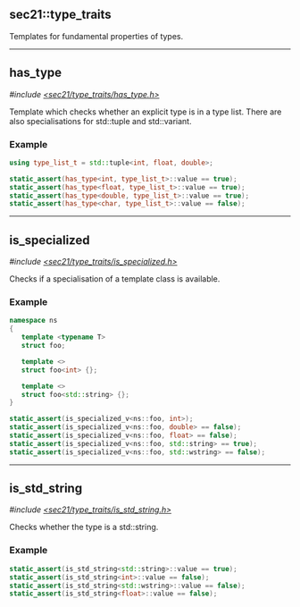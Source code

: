 ## sec21::type_traits <span id="units"></span>

Templates for fundamental properties of types.


----
## has_type

*#include [<sec21/type_traits/has_type.h>](include/sec21/type_traits/has_type.h)*

Template which checks whether an explicit type is in a type list. There are also specialisations for std::tuple and std::variant.

### Example
```c++
using type_list_t = std::tuple<int, float, double>;

static_assert(has_type<int, type_list_t>::value == true);
static_assert(has_type<float, type_list_t>::value == true);
static_assert(has_type<double, type_list_t>::value == true);
static_assert(has_type<char, type_list_t>::value == false);
```

----
## is_specialized

*#include [<sec21/type_traits/is_specialized.h>](include/sec21/type_traits/is_specialized.h)*

Checks if a specialisation of a template class is available.


### Example
```c++
namespace ns
{
   template <typename T>
   struct foo;

   template <>
   struct foo<int> {};

   template <>
   struct foo<std::string> {};
}

static_assert(is_specialized_v<ns::foo, int>);
static_assert(is_specialized_v<ns::foo, double> == false);
static_assert(is_specialized_v<ns::foo, float> == false);
static_assert(is_specialized_v<ns::foo, std::string> == true);
static_assert(is_specialized_v<ns::foo, std::wstring> == false);
```

---
## is_std_string

*#include [<sec21/type_traits/is_std_string.h>](include/sec21/type_traits/is_std_string.h)*

Checks whether the type is a std::string.

### Example
```c++
static_assert(is_std_string<std::string>::value == true);
static_assert(is_std_string<int>::value == false);
static_assert(is_std_string<std::wstring>::value == false);
static_assert(is_std_string<float>::value == false);
```
